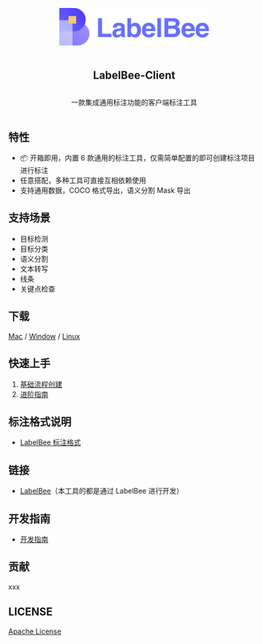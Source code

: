 
<div align="center">
<article style="display: flex; flex-direction: column; align-items: center; justify-content: center;">
    <p align="center"><img width="300" src="./src/assets/logo.svg" /></p>
    <h1 style="width: 100%; text-align: center;">LabelBee-Client</h1>
    <p>一款集成通用标注功能的客户端标注工具</p>
</article>
</div>

## 特性

- 📦 开箱即用，内置 6 款通用的标注工具，仅需简单配置的即可创建标注项目进行标注
- 任意搭配，多种工具可直接互相依赖使用
- 支持通用数据，COCO 格式导出，语义分割 Mask 导出

## 支持场景
 
- 目标检测
- 目标分类
- 语义分割
- 文本转写
- 线条
- 关键点检查
## 下载

[Mac]() / [Window]() / [Linux]()


## 快速上手

1. [基础流程创建](./docs/README.md) 
2. [进阶指南](./docs/)

## 标注格式说明

- [LabelBee 标注格式](./docs/annotation/README.md)

## 链接

- [LabelBee]()（本工具的都是通过 LabelBee 进行开发）


## 开发指南

- [开发指南](./docs/develop/README.md)
## 贡献

xxx

## LICENSE

[Apache License](./LICENSE)
